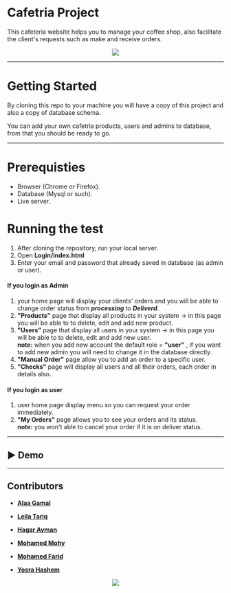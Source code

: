 # Cafetria Project

This cafeteria website helps you to manage your coffee shop, also facilitate the client's requests such as make and receive orders.

<p align="center">
<img src="https://images.squarespace-cdn.com/content/v1/5cf0800995d43f0001efe193/1564093822802-B6FN7LH77MNOXMDNBD0L/15LMAIN.jpg?format=2500w"/>
</p>

---

# Getting Started

By cloning this repo to your machine you will have a copy of this project and also a copy of database schema.

You can add your own cafetria products, users and admins to database, from that you should be ready to go.

---

# Prerequisties

- Browser (Chrome or Firefox).
- Database (Mysql or such).
- Live server.

# Running the test

1. After cloning the repository, run your local server.<br />
2. Open **Login/index.html** <br />
3. Enter your email and password that already saved in database (as admin or user).

#### If you login as Admin

1.  your home page will display your clients' orders and you will be able to change order status from **_processing_** to **_Deliverd_**.<br />
2.  **"Products"** page that display all products in your system -> in this page you will be able to to delete, edit and add new product.<br />
3.  **"Users"** page that display all users in your system -> in this page you will be able to to delete, edit and add new user.<br />
    **note:** when you add new account the default role = **"user"** , if you want to add new admin you will need to change it in the database directly.
4.  **"Manual Order"** page allow you to add an order to a specific user.<br />
5.  **"Checks"** page will display all users and all their orders, each order in details also.

#### If you login as user

1. user home page display menu so you can request your order immediately.<br />
2. **"My Orders"** page allows you to see your orders and its status.<br />
   **note:** you won't able to cancel your order if it is on deliver status.

---

## ▶️ Demo

<!-- ![demo]() -->

---

## Contributors

- **[Alaa Gamal](https://github.com/alaafat7albab)**

- **[Leila Tariq](https://github.com/leila672)**

- **[Hagar Ayman](https://github.com/HagarFahmy)**

- **[Mohamed Mohy](https://github.com/Mohy-dev)**

- **[Mohamed Farid](https://github.com/mohamedfarid14)**

- **[Yosra Hashem](https://github.com/yosra-hashem)**

<p align="center">
<img src="https://media0.giphy.com/media/mBLYrKaZJACmtum22X/200.gif" /></p>
